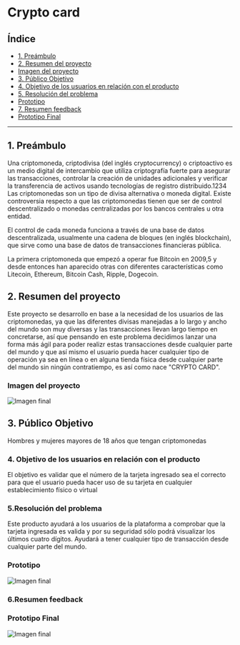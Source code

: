 # Crypto card

## Índice

* [1. Preámbulo](#1-preámbulo)
* [2. Resumen del proyecto](#2-resumen-del-proyecto)
* [Imagen del proyecto](#imagen-del-proyecto)
* [3. Público Objetivo](#3-publico-objetivo)
* [4. Objetivo de los usuarios en relación con el producto](#4-objetivo-de-los-usuarios-en-relación-con-el-producto)
* [5. Resolución del problema](#5-resolución-del-problema)
* [Prototipo](#prototipo) 
* [7. Resumen feedback](#7-resume-feedback)
* [Prototipo Final](#prototipo-final)

***

## 1. Preámbulo

Una criptomoneda, criptodivisa (del inglés cryptocurrency) o criptoactivo es un medio digital de intercambio que utiliza criptografía fuerte para asegurar las transacciones, controlar la creación de unidades adicionales y verificar la transferencia de activos usando tecnologías de registro distribuido.1​2​3​4​ Las criptomonedas son un tipo de divisa alternativa o moneda digital. Existe controversia respecto a que las criptomonedas tienen que ser de control descentralizado o monedas centralizadas por los bancos centrales u otra entidad.

El control de cada moneda funciona a través de una base de datos descentralizada, usualmente una cadena de bloques (en inglés blockchain), que sirve como una base de datos de transacciones financieras pública.

La primera criptomoneda que empezó a operar fue Bitcoin en 2009,5​ y desde entonces han aparecido otras con diferentes características como Litecoin, Ethereum, Bitcoin Cash, Ripple, Dogecoin.

## 2. Resumen del proyecto

Este proyecto se desarrollo en base a la necesidad de los usuarios de las criptomonedas, ya que las diferentes divisas manejadas a lo largo y ancho del mundo son muy diversas y las transacciones llevan largo tiempo en concretarse, así que pensando en este problema decidimos lanzar una forma más ágil para poder realizr estas transacciones desde cualquier parte del mundo y que así mismo el usuario pueda hacer cualquier tipo de operación ya sea en línea o en alguna tienda física desde cualquier parte del mundo sin ningún contratiempo, es así como nace "CRYPTO CARD".

### Imagen del proyecto
![Imagen final](Cryptocardfinal.jpg)

## 3. Público Objetivo

Hombres y mujeres mayores de 18 años que tengan criptomonedas 

### 4. Objetivo de los usuarios en relación con el producto
El objetivo es validar que el número de la tarjeta ingresado sea el correcto para que el usuario pueda hacer uso de su tarjeta en cualquier establecimiento físico o virtual

### 5.Resolución del problema
Este producto ayudará a los usuarios de la plataforma a comprobar que la tarjeta ingresada es valida y por su seguridad sólo podrá visualizar los últimos cuatro dígitos.
Ayudará a tener cualquier tipo de transacción desde cualquier parte del mundo.

### Prototipo 
![Imagen final](Prototipo.jpg)

### 6.Resumen feedback 

### Prototipo Final 
![Imagen final](Cryptocardfinal.jpg)

#



